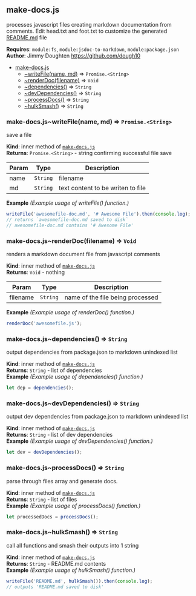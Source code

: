 <a name="make-docs.module_js"></a>

## make-docs.js
processes javascript files creating markdown documentation from comments. Edit head.txt and foot.txt to customize the generated [README.md](./README.md) file

**Requires**: <code>module:fs</code>, <code>module:jsdoc-to-markdown</code>, <code>module:package.json</code>  
**Author**: Jimmy Doughten <https://github.com/dough10>  

* [make-docs.js](#make-docs.module_js)
    * [~writeFile(name, md)](#make-docs.module_js..writeFile) ⇒ <code>Promise.&lt;String&gt;</code>
    * [~renderDoc(filename)](#make-docs.module_js..renderDoc) ⇒ <code>Void</code>
    * [~dependencies()](#make-docs.module_js..dependencies) ⇒ <code>String</code>
    * [~devDependencies()](#make-docs.module_js..devDependencies) ⇒ <code>String</code>
    * [~processDocs()](#make-docs.module_js..processDocs) ⇒ <code>String</code>
    * [~hulkSmash()](#make-docs.module_js..hulkSmash) ⇒ <code>String</code>

<a name="make-docs.module_js..writeFile"></a>

### make-docs.js~writeFile(name, md) ⇒ <code>Promise.&lt;String&gt;</code>
save a file

**Kind**: inner method of [<code>make-docs.js</code>](#make-docs.module_js)  
**Returns**: <code>Promise.&lt;String&gt;</code> - string confirming successful file save  

| Param | Type | Description |
| --- | --- | --- |
| name | <code>String</code> | filename |
| md | <code>String</code> | text content to be writen to file |

**Example** *(Example usage of writeFile() function.)*  
```js
writeFile('awesomefile-doc.md', '# Awesome File').then(console.log);
// returns `awesomefile-doc.md saved to disk`
// awesomefile-doc.md contains '# Awesome File'
```
<a name="make-docs.module_js..renderDoc"></a>

### make-docs.js~renderDoc(filename) ⇒ <code>Void</code>
renders a markdown document file from javascript comments

**Kind**: inner method of [<code>make-docs.js</code>](#make-docs.module_js)  
**Returns**: <code>Void</code> - nothing  

| Param | Type | Description |
| --- | --- | --- |
| filename | <code>String</code> | name of the file being processed |

**Example** *(Example usage of renderDoc() function.)*  
```js
renderDoc('awesomefile.js');
```
<a name="make-docs.module_js..dependencies"></a>

### make-docs.js~dependencies() ⇒ <code>String</code>
output dependencies from package.json to markdown unindexed list

**Kind**: inner method of [<code>make-docs.js</code>](#make-docs.module_js)  
**Returns**: <code>String</code> - list of dependencies  
**Example** *(Example usage of dependencies() function.)*  
```js
let dep = dependencies();
```
<a name="make-docs.module_js..devDependencies"></a>

### make-docs.js~devDependencies() ⇒ <code>String</code>
output dev dependencies from package.json to markdown unindexed list

**Kind**: inner method of [<code>make-docs.js</code>](#make-docs.module_js)  
**Returns**: <code>String</code> - list of dev dependencies  
**Example** *(Example usage of devDependencies() function.)*  
```js
let dev = devDependencies();
```
<a name="make-docs.module_js..processDocs"></a>

### make-docs.js~processDocs() ⇒ <code>String</code>
parse through files array and generate docs.

**Kind**: inner method of [<code>make-docs.js</code>](#make-docs.module_js)  
**Returns**: <code>String</code> - list of files  
**Example** *(Example usage of processDocs() function.)*  
```js
let processedDocs = processDocs();
```
<a name="make-docs.module_js..hulkSmash"></a>

### make-docs.js~hulkSmash() ⇒ <code>String</code>
call all functions and smash their outputs into 1 string

**Kind**: inner method of [<code>make-docs.js</code>](#make-docs.module_js)  
**Returns**: <code>String</code> - README.md contents  
**Example** *(Example usage of hulkSmash() function.)*  
```js
writeFile('README.md', hulkSmash()).then(console.log);
// outputs 'README.md saved to disk'
```
